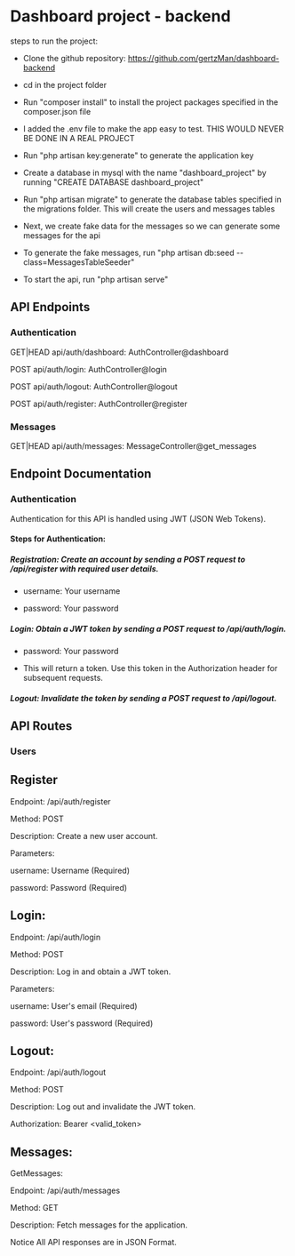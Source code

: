 # Dashboard project - backend

steps to run the project:

- Clone the github repository: https://github.com/gertzMan/dashboard-backend

- cd in the project folder

- Run "composer install" to install the project packages specified in the composer.json file

- I added the .env file to make the app easy to test. THIS WOULD NEVER BE DONE IN A REAL PROJECT

- Run "php artisan key:generate" to generate the application key

- Create a database in mysql with the name "dashboard_project" by running "CREATE DATABASE dashboard_project"

- Run "php artisan migrate" to generate the database tables specified in the migrations folder. This will create the users and messages tables

- Next, we create fake data for the messages so we can generate some messages for the api

- To generate the fake messages, run "php artisan db:seed --class=MessagesTableSeeder"

- To start the api, run "php artisan serve"

## API Endpoints

### Authentication

GET|HEAD api/auth/dashboard: AuthController@dashboard

POST api/auth/login: AuthController@login

POST api/auth/logout: AuthController@logout

POST api/auth/register: AuthController@register

### Messages

GET|HEAD api/auth/messages: MessageController@get_messages

## Endpoint Documentation

### Authentication

Authentication for this API is handled using JWT (JSON Web Tokens).

#### Steps for Authentication:

##### Registration: Create an account by sending a POST request to /api/register with required user details.

- username: Your username

- password: Your password

##### Login: Obtain a JWT token by sending a POST request to /api/auth/login.

- password: Your password

- This will return a token. Use this token in the Authorization header for subsequent requests.

##### Logout: Invalidate the token by sending a POST request to /api/logout.

## API Routes

### Users

## Register

Endpoint: /api/auth/register

Method: POST

Description: Create a new user account.

Parameters:

username: Username (Required)

password: Password (Required)

## Login:

Endpoint: /api/auth/login

Method: POST

Description: Log in and obtain a JWT token.

Parameters:

username: User's email (Required)

password: User's password (Required)

## Logout:

Endpoint: /api/auth/logout

Method: POST

Description: Log out and invalidate the JWT token.

Authorization: Bearer <valid_token>

## Messages:

GetMessages:

Endpoint: /api/auth/messages

Method: GET

Description: Fetch messages for the application.

Notice
All API responses are in JSON Format.

